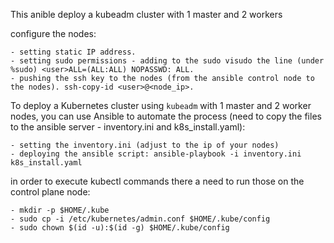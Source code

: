 This anible deploy a kubeadm cluster with 1 master and 2 workers

configure the nodes:

    - setting static IP address.
    - setting sudo permissions - adding to the sudo visudo the line (under %sudo) <user>ALL=(ALL:ALL) NOPASSWD: ALL.
    - pushing the ssh key to the nodes (from the ansible control node to the nodes). ssh-copy-id <user>@<node_ip>.  

To deploy a Kubernetes cluster using `kubeadm` with 1 master and 2 worker nodes, you can use Ansible to automate the process (need to copy the files
to the ansible server - inventory.ini and k8s_install.yaml):

    - setting the inventory.ini (adjust to the ip of your nodes)
    - deploying the ansible script: ansible-playbook -i inventory.ini k8s_install.yaml

in order to execute kubectl commands there a need to run those on the control plane node:

    - mkdir -p $HOME/.kube
    - sudo cp -i /etc/kubernetes/admin.conf $HOME/.kube/config
    - sudo chown $(id -u):$(id -g) $HOME/.kube/config
